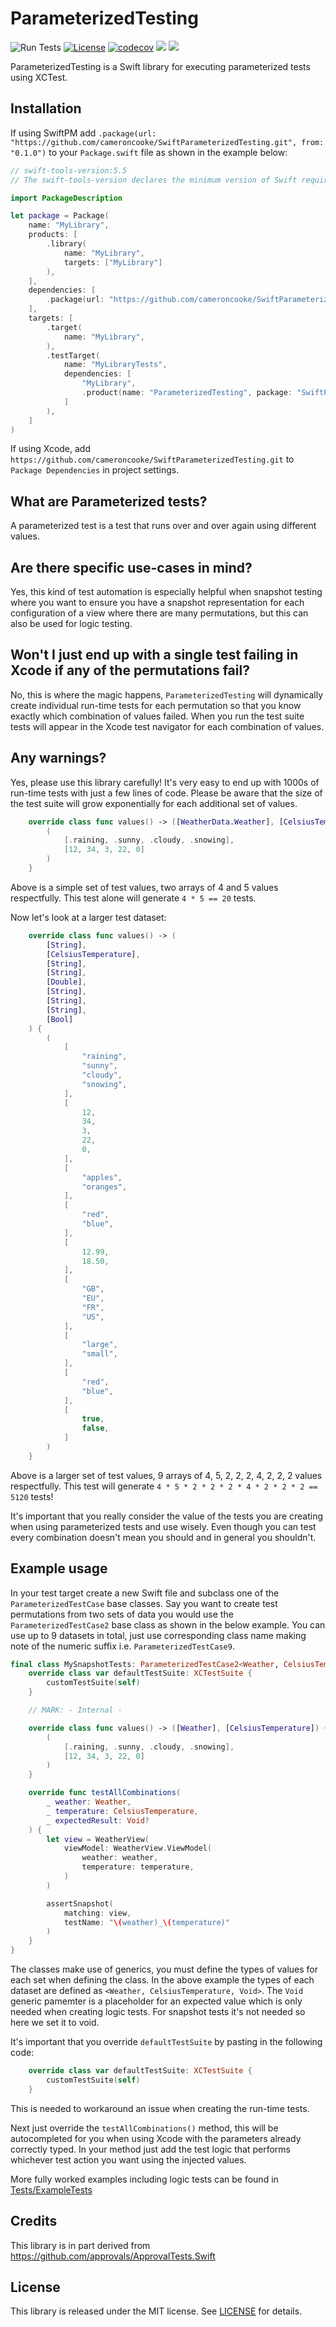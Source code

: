 # ParameterizedTesting

![Run Tests](https://github.com/cameroncooke/SwiftParameterizedTesting/workflows/Swift/badge.svg)
[![License](https://img.shields.io/badge/license-mit-brightgreen.svg)](https://en.wikipedia.org/wiki/MIT_License)
[![codecov](https://codecov.io/gh/cameroncooke/SwiftParameterizedTesting/branch/main/graph/badge.svg?token=MPBFPN7OLI)](https://codecov.io/gh/cameroncooke/SwiftParameterizedTesting)
[![](https://img.shields.io/endpoint?url=https%3A%2F%2Fswiftpackageindex.com%2Fapi%2Fpackages%2Fcameroncooke%2FSwiftParameterizedTesting%2Fbadge%3Ftype%3Dswift-versions)](https://swiftpackageindex.com/cameroncooke/SwiftParameterizedTesting)
[![](https://img.shields.io/endpoint?url=https%3A%2F%2Fswiftpackageindex.com%2Fapi%2Fpackages%2Fcameroncooke%2FSwiftParameterizedTesting%2Fbadge%3Ftype%3Dplatforms)](https://swiftpackageindex.com/cameroncooke/SwiftParameterizedTesting)

ParameterizedTesting is a Swift library for executing parameterized tests using XCTest.

## Installation

If using SwiftPM add `.package(url: "https://github.com/cameroncooke/SwiftParameterizedTesting.git", from: "0.1.0")` to your `Package.swift` file as shown in the example below:


```swift
// swift-tools-version:5.5
// The swift-tools-version declares the minimum version of Swift required to build this package.

import PackageDescription

let package = Package(
    name: "MyLibrary",
    products: [
        .library(
            name: "MyLibrary",
            targets: ["MyLibrary"]
        ),
    ],
    dependencies: [
        .package(url: "https://github.com/cameroncooke/SwiftParameterizedTesting.git", from: "0.1.0")
    ],
    targets: [
        .target(
            name: "MyLibrary",
        ),
        .testTarget(
            name: "MyLibraryTests",
            dependencies: [
                "MyLibrary",
                .product(name: "ParameterizedTesting", package: "SwiftParameterizedTesting"),
            ]
        ),
    ]
)

```

If using Xcode, add `https://github.com/cameroncooke/SwiftParameterizedTesting.git` to `Package Dependencies` in project settings.


## What are Parameterized tests?

A parameterized test is a test that runs over and over again using different values.

## Are there specific use-cases in mind?

Yes, this kind of test automation is especially helpful when snapshot testing where you want to ensure you have a snapshot representation for each configuration of a view where there are many permutations, but this can also be used for logic testing.

## Won't I just end up with a single test failing in Xcode if any of the permutations fail?

No, this is where the magic happens, `ParameterizedTesting` will dynamically create individual run-time tests for each permutation so that you know exactly which combination of values failed. When you run the test suite tests will appear in the Xcode test navigator for each combination of values.

## Any warnings?

Yes, please use this library carefully! It's very easy to end up with 1000s of run-time tests with just a few lines of code. Please be aware that the size of the test suite will grow exponentially for each additional set of values.

```swift
    override class func values() -> ([WeatherData.Weather], [CelsiusTemperature]) {
        (
            [.raining, .sunny, .cloudy, .snowing],
            [12, 34, 3, 22, 0]
        )
    }
```

Above is a simple set of test values, two arrays of 4 and 5 values respectfully. This test alone will generate `4 * 5 == 20` tests. 

Now let's look at a larger test dataset:

```swift
    override class func values() -> (
        [String],
        [CelsiusTemperature],
        [String],
        [String],
        [Double],
        [String],
        [String],
        [String],
        [Bool]
    ) {
        (
            [
                "raining",
                "sunny",
                "cloudy",
                "snowing",
            ],
            [
                12,
                34,
                3,
                22,
                0,
            ],
            [
                "apples",
                "oranges",
            ],
            [
                "red",
                "blue",
            ],
            [
                12.99,
                18.50,
            ],
            [
                "GB",
                "EU",
                "FR",
                "US",
            ],
            [
                "large",
                "small",
            ],
            [
                "red",
                "blue",
            ],
            [
                true,
                false,
            ]
        )
    }
```

Above is a larger set of test values, 9 arrays of 4, 5, 2, 2, 2, 4, 2, 2, 2 values respectfully. This test will generate `4 * 5 * 2 * 2 * 2 * 4 * 2 * 2 * 2 == 5120` tests!

It's important that you really consider the value of the tests you are creating when using parameterized tests and use wisely. Even though you can test every combination doesn't mean you should and in general you shouldn't.

## Example usage

In your test target create a new Swift file and subclass one of the `ParameterizedTestCase` base classes. Say you want to create test permutations from two sets of data you would use the `ParameterizedTestCase2` base class as shown in the below example. You can use up to 9 datasets in total, just use corresponding class name making note of the numeric suffix i.e. `ParameterizedTestCase9`.

```swift
final class MySnapshotTests: ParameterizedTestCase2<Weather, CelsiusTemperature, Void> {
    override class var defaultTestSuite: XCTestSuite {
        customTestSuite(self)
    }

    // MARK: - Internal -

    override class func values() -> ([Weather], [CelsiusTemperature]) {
        (
            [.raining, .sunny, .cloudy, .snowing],
            [12, 34, 3, 22, 0]
        )
    }

    override func testAllCombinations(
        _ weather: Weather,
        _ temperature: CelsiusTemperature,
        _ expectedResult: Void?
    ) {
        let view = WeatherView(
            viewModel: WeatherView.ViewModel(
                weather: weather,
                temperature: temperature,
            )
        )

        assertSnapshot(
            matching: view,
            testName: "\(weather)_\(temperature)"
        )
    }
}
```

The classes make use of generics, you must define the types of values for each set when defining the class. In the above example the types of each dataset are defined as `<Weather, CelsiusTemperature, Void>`. The `Void` generic pamemter is a placeholder for an expected value which is only needed when creating logic tests. For snapshot tests it's not needed so here we set it to void.

It's important that you override `defaultTestSuite` by pasting in the following code:

```swift
    override class var defaultTestSuite: XCTestSuite {
        customTestSuite(self)
    }
```

This is needed to workaround an issue when creating the run-time tests.

Next just override the `testAllCombinations()` method, this will be autocompleted for you when using Xcode with the parameters already correctly typed. In your method just add the test logic that performs whichever test action you want using the injected values.


More fully worked examples including logic tests can be found in [Tests/ExampleTests](Tests/ExampleTests)

## Credits

This library is in part derived from https://github.com/approvals/ApprovalTests.Swift

## License

This library is released under the MIT license. See [LICENSE](LICENSE) for details.
